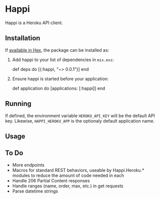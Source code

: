 # Happi

Happi is a Heroku API client.

## Installation

If [available in Hex](https://hex.pm/docs/publish), the package can be
installed as:

  1. Add happi to your list of dependencies in `mix.exs`:

        def deps do
          [{:happi, "~> 0.0.1"}]
        end

  2. Ensure happi is started before your application:

        def application do
          [applications: [:happi]]
        end

## Running

If defined, the environment variable `HEROKU_API_KEY` will be the default
API key. Likewise, `HAPPI_HEROKU_APP` is the optionaly default application
name.

## Usage

## To Do

- More endpoints
- Macros for standard REST behaviors, useable by Happi.Heroku.* modules to
  reduce the amount of code needed in each
- Handle 206 Partial Content responses
- Handle ranges (name, order, max, etc.) in get requests
- Parse datetime strings

